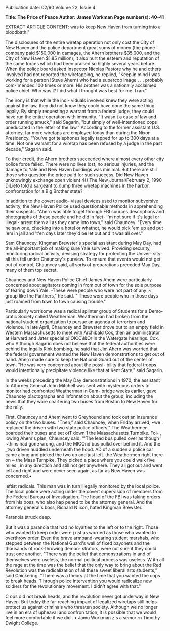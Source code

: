 Publication date: 02/90
Volume 22, Issue 4

**Title: The Price of Peace**
**Author: James Workman**
**Page number(s): 40-41**

EXTRACT ARTICLE CONTENT:
was to keep New Haven from turning 
into a bloodbath." 

The disclosures of the entire wiretap 
operation not only cost the City of New 
Haven and the police department great 
sums of money (the phone company 
paid $150,000 in damages, the Ahern 
brothers $35,000, and the City of New 
Haven $1.85 million), it also hurt the 
esteem and reputation of the same 
forces which had been praised so 
highly several years before. When the 
police board asked Inspector Nicolas 
Pastore why he and others involved 
had not reported the wiretapping, he 
replied, "Keep in mind I was working 
for a person !Steve Ahern) who had a 
supercop image . . . probably com-
mended 100 times or more. His 
brother was a nationally acclaimed 
police chief. Who was I? I did what I 
thought was best for me. I ran." 

The irony is that while the indi-
viduals involved knew they were acting 
against the law, they did not know they 
could have done the same thing legally. 
By simply requesting a warrant from a 
federal judge, they could have run the 
entire operation with immunity. "It 
wasn't a case of law and order running 
amuck," said Sagarin, "but simply of 
well-intentioned cops uneducated in 
the letter of the law." According to the 
former assistant U.S. attorney, far 
more wiretaps are employed today 
than during the Nixon Presidency. 
"You've got telephones legally tapped 
for up to 300 days at a time. Not one 
warrant for a wiretap has been refused 
by a judge in the past decade," Sagarin 
said. 

To their credit, the Ahern brothers 
succeeded where almost every other 
city police force failed. There were no 
lives lost, no serious injuries, and the 
damage to Yale and New Haven 
buildings was minimal. But there are 
still those who question the price paid 
for such success. Did New Haven 
unknowingly exchange open violent
4{) The New Journal/February 2, 1990 
DiLieto told a 
sargeant to dump 
three wiretap 
machines in the 
harbor. 
confrontation for a Big Brother state? 

In addition to the covert audio-
visual devices used 
to monitor 
subversive activity, the New Haven 
Police used questionable methods in 
apprehending their suspects. "Ahern 
was able to get through FBI sources 
descriptions and photographs of these 
people and he did in fact- I'm not sure 
if it's legal or illegal- arrest them all as 
they came into town," said Chauncey. 
"Every time he saw one, checking into 
a hotel or whatnot, he would pick 'em 
up and put 'em in jail and 't'en days 
later they'd be let out and it was all 
over." 

Sam Chauncey, Kingman Brewster's 
special assistant during May Day, had 
the all-important job of making sure 
Yale survived. Providing security, 
monitoring radical activity, devising 
strategy for protecting the Univer-
sity-all this fell under Chauncey's 
purview. To ensure that events would 
not get out of control, Chauncey said, 
all sorts of preparations preceded May 
Day, many of them top secret. 

Chauncey and New Haven Police 
Chief James Ahem were particularly 
concerned about agitators coming in 
from out of town for the sole purpose of 
tearing down Yale. -These were people 
who were not part of any i~ 
group like the Panthers," he said. 
"'These were people who in those days 
just roamed from town to town causing 
trouble." 

Particularly worrisome was a radical 
splinter group of Students for a Demo-
cratic Society called Weatherman. 
Weatherman had broken from the 
national student organization to 
pursue an agenda of terrorism and 
violence. In late April, Chauncey and 
Brewster drove out to an empty field in 
Western Massachusetts to meet with 
Archibald Cox, then an administrator 
at Harvard and Jater special pi'OICC\l&Or 
in the Watergate hearings. Cox. who 
Although Sagarin does not believe 
that the federal authorities were behind 
the Ingalls Rink bombing, he said that 
Jim Ahern was worried that the federal 
government wanted the New Haven 
demonstrations to get out of hand. 
Ahern made sure to keep the National 
Guard out of the center of town. "He 
was very concerned about the possi-
bility that federal troops would 
intentionally precipitate violence like 
that at Kent State," said Sagarin. 

In the weeks preceding the May Day 
demonstrations in 1970, the assistant 
to Attorney General John Mitchell was 
sent with mysterious orders to monitor 
had confronted Weatherman in Cam-
bridge weeks earlier, gave Chauncey 
plaotographa and infonnation about the 
group, including the news that they 
wore chartering two buses from Boston 
to New Haven for the rally. 

First, Chauncey and Ahem went to 
Greyhound and took out an insurance 
policy on the two buses. "Then," said 
Chauncey, when Friday arrived, •we : 
replaced the driven with two state 
police officers." The Weathermen 
boarded their buses and set otT down 
1 
the Maasachusetts Turnpike. 
Fol-
, 
lowing Ahem's plan, Chauncey said, 
"'The lead bus pulled over as though ' 
~thins had gone wrong, and the 
MICOnd bus pulkd over behind it. And 
the _two driven huddled underneath 
the hood. AD of a sudden a police car 
came along and picked the two up and 
just left. the Weathermen right there on 
~
the Mass Turnpike. They picked a 
place where you could walk five miles , 
in any direction and still not get 
anywhere. They all got out and went 
left and right and were never seen 
again, as far as New Haven was 
concerned.• 


leftist radicals. This man was in turn 
illegally monitored by the local police. 
The local police were acting under the 
covert supervision of members from 
the Federal Bureau of Investigation. 
The head of the FBI was taking orders 
from his boss, who also hap pened to be 
the attorney general. And the attorney 
general's boss, Richard N ixon, hated 
Kingman Brewster. 

Paranoia struck deep. 

But it was a paranoia that had no 
loyalties to the left or to the right. 
Those who wanted to keep order were 
j ust as worried as those who wanted to 
overthrow order. Even the brave 
armband-wearing student marshals, 
who stepped between the National 
Guard's wall of fixed bayonets and the 
thousands of rock-throwing demon-
strators, were not sure if they could 
trust one another. "There was the 
belief that demonstrations in and of 
themselves were useless, the normal 
political process was useless. W ith all 
the rage at the time was the belief that 
the only way to bring about the Red 
Revolution was the radicalization of all 
these sweet liberal arts students," said 
Chickering. "There was a theory at the 
time that you wanted the cops to break 
heads. T hrough police intervention 
you would radicalize new soldiers for 
the revolutionary movement. I didn't 
agree with that." 

C ops did not break heads, and the 
revolution never got underway in New 
Haven. But today the far-reaching 
impact of legalized wiretaps still helps 
protect 
us against criminals who 
threaten society. Although we no 
longer live in an era of upheaval and 
confron tation, it is possible that we 
would feel more comfortable if we did . 
• 
Jamu Workman z.s a semor rn Timothy 
Dwight College.